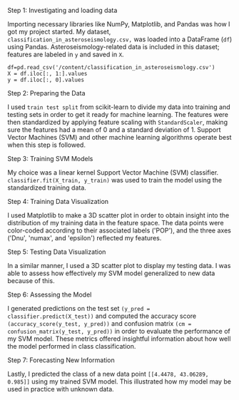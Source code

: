 Step 1: Investigating and loading data

Importing necessary libraries like NumPy, Matplotlib, and Pandas was how I got my project started. My dataset, `classification_in_asteroseismology.csv,` was loaded into a DataFrame (`df`) using Pandas. Asteroseismology-related data is included in this dataset; features are labeled in `y` and saved in `X`.

```
df=pd.read_csv('/content/classification_in_asteroseismology.csv')
X = df.iloc[:, 1:].values
y = df.iloc[:, 0].values
```

Step 2: Preparing the Data

I used `train test split` from scikit-learn to divide my data into training and testing sets in order to get it ready for machine learning. The features were then standardized by applying feature scaling with `StandardScaler`, making sure the features had a mean of 0 and a standard deviation of 1. Support Vector Machines (SVM) and other machine learning algorithms operate best when this step is followed.

Step 3: Training SVM Models

My choice was a linear kernel Support Vector Machine (SVM) classifier. `classifier.fit(X_train, y_train)` was used to train the model using the standardized training data.

Step 4: Training Data Visualization

I used Matplotlib to make a 3D scatter plot in order to obtain insight into the distribution of my training data in the feature space. The data points were color-coded according to their associated labels ('POP'), and the three axes ('Dnu', 'numax', and 'epsilon') reflected my features.

Step 5: Testing Data Visualization

In a similar manner, I used a 3D scatter plot to display my testing data. I was able to assess how effectively my SVM model generalized to new data because of this.

Step 6: Assessing the Model

I generated predictions on the test set `(y_pred = classifier.predict(X_test))` and computed the accuracy score `(accuracy_score(y_test, y_pred))` and confusion matrix `(cm = confusion_matrix(y_test, y_pred))` in order to evaluate the performance of my SVM model. These metrics offered insightful information about how well the model performed in class classification.

Step 7: Forecasting New Information

Lastly, I predicted the class of a new data point `[[4.4478, 43.06289, 0.985]]` using my trained SVM model. This illustrated how my model may be used in practice with unknown data.
